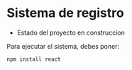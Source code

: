 <h1> Sistema de registro</h1>

  - Estado del proyecto en construccion

 Para ejecutar el sistema, debes poner:

 ```npm install react```
